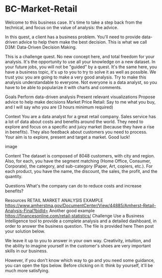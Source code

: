 # BC-Market-Retail

Welcome to this business case. It's time to take a step back from the technical, and focus on the value of analysis: the advice.

In this quest, a client has a business problem. You'll need to provide data-driven advice to help them make the best decision. This is what we call D3M: Data-Driven Decision Making.

This is a challenge quest. No new concept here, and total freedom for your analysis. It's the opportunity to use all your knowledge on a new dataset.
In your future jobs, you will not be "guided" by a quest. It's the same here, you have a business topic, it's up to you to try to solve it as well as possible. We trust you: you are going to make a very good analysis.
Try to make this analysis understandable to everyone. Not everyone is a data analyst, so you have to be able to popularize it with charts and comments.

 

Goals
Perform data-driven analysis
Present relevant visualizations
Propose advice to help make decisions
Market Price Retail: Say to me what you buy, and I will say who you are
(3 hours minimum required)

Context
You are a data analyst for a great retail company. Sales service has a lot of data about costs and benefits around the world.
They need to explore and focus on a specific and juicy market (because they have a rise in benefits). They also feedback about customers you need to process. Your aim is to explore, present and target a market.
Good luck!

image

Content
The dataset is composed of 8048 customers, with city and region. Also, for each, you have the segment matching (Home Office, Consumer, Corporate), the category, and sub-category (Paper, Art, copiers, etc.). For each product, you have the name, the discount, the sales, the profit, and the quantity.

Questions
What's the company can do to reduce costs and increase benefits?

Resources
RETAIL MARKET ANALYSIS EXAMPLE
https://www.amherstma.gov/DocumentCenter/View/44885/Amherst-Retail-Analysis-Final?bidId=
Another good example
https://financesonline.com/retail-statistics/
Challenge
Use a Business Intelligence tool to provide a complete analysis and a detailed dashboard, in order to answer the business question.
The file is provided here
Then post your solution below.

We leave it up to you to answer in your own way. Creativity, intuition, and the ability to imagine yourself in the customer's shoes are very important skills in our business.

However, if you don't know which way to go and you need some guidance, you can open the tips below. Before clicking on it: think by yourself, it'll be much more satisfying.
